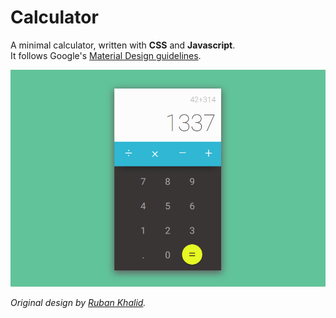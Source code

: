 # Calculator

A minimal calculator, written with **CSS** and **Javascript**.  
It follows Google's [Material Design guidelines](https://material.io/guidelines/).

<p align="center">
  <img src="https://raw.githubusercontent.com/mkspcd/CalculatorJS/master/screenshot.png" alt="Calculator" />
</p>

*Original design by [Ruban Khalid](https://dribbble.com/shots/2321336-Calculator-004-Daily-UI).*





